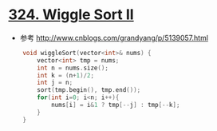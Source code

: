 # [324. Wiggle Sort II](https://leetcode.com/problems/wiggle-sort-ii/description/)
* 参考 http://www.cnblogs.com/grandyang/p/5139057.html

```c++
    void wiggleSort(vector<int>& nums) {
        vector<int> tmp = nums;
        int n = nums.size();
        int k = (n+1)/2;
        int j = n;
        sort(tmp.begin(), tmp.end());
        for(int i=0; i<n; i++){
            nums[i] = i&1 ? tmp[--j] : tmp[--k];
        }
    }
```
